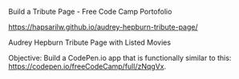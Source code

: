 Build a Tribute Page - Free Code Camp Portofolio  

https://hapsarilw.github.io/audrey-hepburn-tribute-page/

Audrey Hepburn Tribute Page with Listed Movies

Objective: 
Build a CodePen.io app that is functionally similar to this: https://codepen.io/freeCodeCamp/full/zNqgVx.
